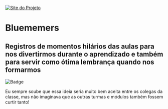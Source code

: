 [![Site do Projeto](https://i.imgur.com/5U1yeQ0.png)](https://bluememers.herokuapp.com/)
# Bluememers
## Registros de momentos hilários das aulas para nos divertirmos durante o aprendizado e também para servir como ótima lembrança quando nos formarmos 

![Badge](https://img.shields.io/static/v1?Style=my-own&logo=appveyor)


Eu sempre soube que essa ideia seria muito bem aceita entre os colegas da classe, mas não imaginava que as outras turmas e módulos também fossem curtir tanto!
